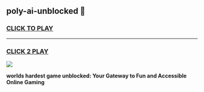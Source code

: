 
## poly-ai-unblocked 👋
<h3>
<a href="https://premium.freeplayer.one?title=poly-ai-unblocked&ref=14F">CLICK TO PLAY</a></h3>
<hr>

<h3>
<a href="https://premium.freeplayer.one?title=poly-ai-unblocked&ref=14F">CLICK 2 PLAY</a>
  
</h3>

<a href="https://premium.freeplayer.one?title=poly-ai-unblocked&ref=12F/"><img src="https://clearcache.store/games.png"></a>


**worlds hardest game unblocked: Your Gateway to Fun and Accessible Online Gaming**
